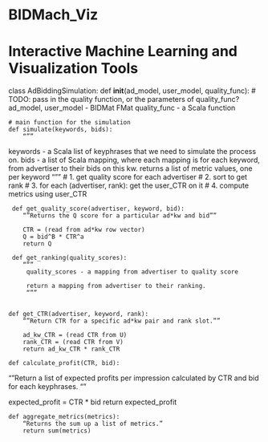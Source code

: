 # BIDMach_Viz
Interactive Machine Learning and Visualization Tools
============================================================
class AdBiddingSimulation:
    def __init__(ad_model, user_model, quality_func):
       # TODO: pass in the quality function, or the parameters of    quality_func?
       ad_model, user_model - BIDMat FMat
       quality_func - a Scala function


    # main function for the simulation
    def simulate(keywords, bids):
        “””
   keywords - a Scala list of keyphrases that we need to simulate the process on.
        bids - a list of Scala mapping, where each mapping is for each keyword, from advertiser to their bids on this kw.
        returns a list of metric values, one per keyword
        “””
        # 1. get quality score for each advertiser
        # 2. sort to get rank
        # 3. for each (advertiser, rank):
                 get the user_CTR on it
        # 4. compute metrics using user_CTR
		


     def get_quality_score(advertiser, keyword, bid):
		“”Returns the Q score for a particular ad*kw and bid””

		CTR = (read from ad*kw row vector)
		Q = bid^B * CTR^a
		return Q

     def get_ranking(quality_scores):
	    ““”
         quality_scores - a mapping from advertiser to quality score

         return a mapping from advertiser to their ranking.
         “””
     

	def get_CTR(advertiser, keyword, rank):
	    “”Return CTR for a specific ad*kw pair and rank slot.””

		ad_kw_CTR = (read CTR from U)
		rank_CTR = (read CTR from V)
		return ad_kw_CTR * rank_CTR

	def calculate_profit(CTR, bid):
“”Return a list of expected profits per impression calculated by CTR and bid for each keyphrases. “”

expected_profit = CTR * bid
		return expected_profit

	def aggregate_metrics(metrics):
		“Returns the sum up a list of metrics.”
		return sum(metrics)
